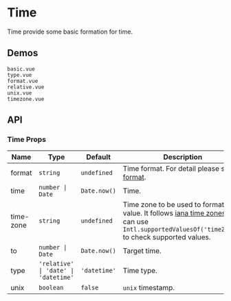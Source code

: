 # Time

Time provide some basic formation for time.

## Demos

```demo
basic.vue
type.vue
format.vue
relative.vue
unix.vue
timezone.vue
```

## API

### Time Props

| Name | Type | Default | Description | Version |
| --- | --- | --- | --- | --- |
| format | `string` | `undefined` | Time format. For detail please see [format](https://date-fns.org/v2.23.0/docs/format). |  |
| time | `number \| Date` | `Date.now()` | Time. |  |
| time-zone | `string` | `undefined` | Time zone to be used to format the value. It follows [iana time zones](https://www.iana.org/time-zones). You can use `Intl.supportedValuesOf('timeZone')` to check supported values. | NEXT_VERSION |
| to | `number \| Date` | `Date.now()` | Target time. |  |
| type | `'relative' \| 'date' \| 'datetime'` | `'datetime'` | Time type. |  |
| unix | `boolean` | `false` | `unix` timestamp. |  |
